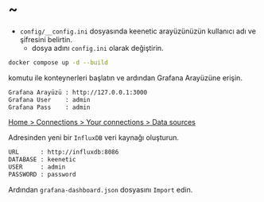 # ~

- `config/__config.ini` dosyasında keenetic arayüzünüzün kullanıcı adı ve şifresini belirtin.
  - dosya adını `config.ini` olarak değiştirin.

```bash
docker compose up -d --build
```

komutu ile konteynerleri başlatın ve ardından Grafana Arayüzüne erişin.

```txt
Grafana Arayüzü : http://127.0.0.1:3000
Grafana User    : admin
Grafana Pass    : admin
```

[Home > Connections > Your connections > Data sources](http://127.0.0.1:3000/connections/your-connections/datasources)

Adresinden yeni bir `InfluxDB` veri kaynağı oluşturun.

```txt
URL      : http://influxdb:8086
DATABASE : keenetic
USER     : admin
PASSWORD : password
```

Ardından `grafana-dashboard.json` dosyasını `Import` edin.

